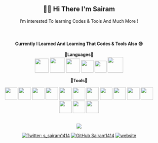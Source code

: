 <header>
<h2 align="center" > 🤘🏻 Hi There I'm Sairam </h2>
<p align="center">I’m interested To learning Codes & Tools And Much More ! </p> 
</header>
<div align="center">
<h4>Currently I Learned And Learning That Codes & Tools Also 😎</h4>

**🔻Languages🔻**  
<code><img height="45" src="https://static.javatpoint.com/htmlpages/images/html-tutorial.png"></code>
<code><img height="48" src="https://static.javatpoint.com/csspages/images/css-tutorial.png"></code>
<code><img height="45" src="https://static.javatpoint.com/images/javascript/javascript_logo.png"></code>
<code><img height="40" src="https://www.javatpoint.com/jsonpages/images/json-tutorial.jpg"></code>
<code><img height="38" src="https://upload.wikimedia.org/wikipedia/commons/thumb/2/27/PHP-logo.svg/2560px-PHP-logo.svg.png"></code>
<code><img height="50" src="https://pngimg.com/uploads/mysql/mysql_PNG35.png"></code>

<!-- <br>- 🌱 I’m currently learning Java, ReactJS, Python -->
**🔻Tools🔻**

<code><img height="40" src="https://static.javatpoint.com/bootstrappages/images/bootstrap-tutorial.png"></code>
<code><img height="40" src="https://static.javatpoint.com/jquerypages/images/jquery-tutorial.jpg"></code>
<code><img height="40" src="https://www.javatpoint.com/js/nodejs/images/node-js-tutorial.png"></code>
<code><img height="40" src="https://static.javatpoint.com/tutorial/git/images/git-tutorial.png"></code>
<code><img height="40" src="https://michalsnik.github.io/aos/img/github_octocat.png"></code>
<code><img height="40" src="https://popper.js.org/static/popper-logo-394b4ea5914aad7fc580f418ed0cfb17.svg"></code>
<code><img height="40" src="https://demos.creative-tim.com/now-ui-kit/assets/img/now-logo.png"></code>
<code><img height="40" src="https://avatars.githubusercontent.com/u/14319378?s=280&v=4"></code>
<code><img height="40" src="https://user-images.githubusercontent.com/96203481/165370265-d352708f-3aa7-48de-ac6f-01cfe0de6b83.png"></code>
<code><img height="40" src="https://static.javatpoint.com/tutorial/firebase/images/firebase.png"></code>
<code><img height="40" src="https://static.javatpoint.com/ms/excel/images/ms-excel.png"></code>
<code><img height="40" src="https://static.javatpoint.com/tutorial/adobe-after-effect/images/adobe-after-effect.png"></code>
<code><img height="40" src="https://static.javatpoint.com/tutorial/photoshop/images/photoshop.png"></code>
<code><img height="40" src="https://static.javatpoint.com/tutorial/adobe-illustrator/images/adobe-illustrator.png"></code>


<br><img src="https://github-readme-stats.vercel.app/api?username=Sairam1414&&show_icons=true&title_color=ffffff&icon_color=bb2acf&text_color=daf7dc&bg_color=151515">

[![Twitter: s_sairam1414](https://img.shields.io/twitter/follow/s_sairam1414?style=social)](https://twitter.com/s_sairam1414)
[![GitHub Sairam1414](https://img.shields.io/github/followers/Sairam1414?label=follow&style=social)](https://github.com/Sairam1414)
[![website](https://img.shields.io/badge/Website-Wecreationofficial.com-2648ff?style=flat-square&logo=google-chrome)](https://wecreationofficial.web.app/)
</div>
